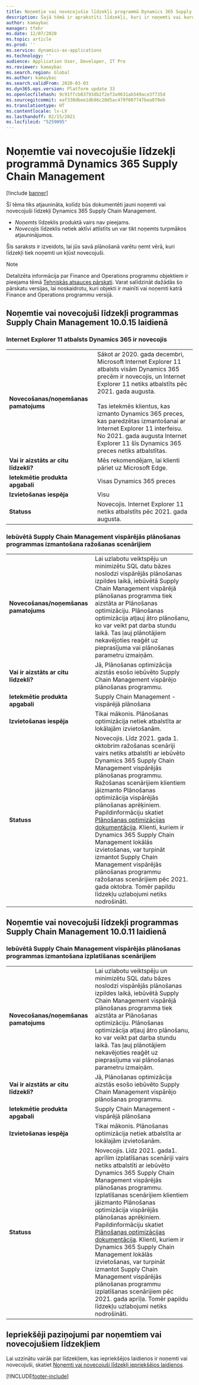 ```yaml
---
title: Noņemtie vai novecojušie līdzekļi programmā Dynamics 365 Supply Chain Management
description: Šajā tēmā ir aprakstīti līdzekļi, kuri ir noņemti vai kurus ir paredzēts noņemt sistēmā Dynamics 365 Supply Chain Management.
author: kamaybac
manager: tfehr
ms.date: 12/07/2020
ms.topic: article
ms.prod: ''
ms.service: dynamics-ax-applications
ms.technology: ''
audience: Application User, Developer, IT Pro
ms.reviewer: kamaybac
ms.search.region: Global
ms.author: kamaybac
ms.search.validFrom: 2020-03-03
ms.dyn365.ops.version: Platform update 33
ms.openlocfilehash: 9c91ffcb03793db2f2ef3a9631ab549ace3f735d
ms.sourcegitcommit: eaf330dbee1db96c20d5ac479f007747bea079eb
ms.translationtype: HT
ms.contentlocale: lv-LV
ms.lasthandoff: 02/15/2021
ms.locfileid: "5259095"
---
```

# <a name="removed-or-deprecated-features-in-dynamics-365-supply-chain-management"></a>Noņemtie vai novecojušie līdzekļi programmā Dynamics 365 Supply Chain Management

[!include [banner](../includes/banner.md)]

Šī tēma tiks atjaunināta, kolīdz būs dokumentēti jauni noņemti vai novecojuši līdzekļi Dynamics 365 Supply Chain Management.

- *Noņemts* līdzeklis produktā vairs nav pieejams.
- *Novecojis* līdzeklis netiek aktīvi attīstīts un var tikt noņemts turpmākos atjauninājumos.

Šis saraksts ir izveidots, lai jūs savā plānošanā varētu ņemt vērā, kuri līdzekļi tiek noņemti un kļūst novecojuši.

> [!NOTE]
> Detalizēta informācija par Finance and Operations programmu objektiem ir pieejama tēmā [Tehniskās atsauces pārskati](https://docs.microsoft.com/dynamics/s-e/). Varat salīdzināt dažādās šo pārskatu versijas, lai noskaidrotu, kuri objekti ir mainīti vai noņemti katrā Finance and Operations programmu versijā.

## <a name="features-removed-or-deprecated-in-the-supply-chain-management-10015-release"></a>Noņemtie vai novecojuši līdzekļi programmas Supply Chain Management 10.0.15 laidienā

### <a name="internet-explorer-11-support-for-dynamics-365-is-deprecated"></a>Internet Explorer 11 atbalsts Dynamics 365 ir novecojis

|   |  |
|------------|--------------------|
| **Novecošanas/noņemšanas pamatojums** | Sākot ar 2020. gada decembri, Microsoft Internet Explorer 11 atbalsts visām Dynamics 365 precēm ir novecojis, un Internet Explorer 11 netiks atbalstīts pēc 2021. gada augusta.<br><br>Tas ietekmēs klientus, kas izmanto Dynamics 365 preces, kas paredzētas izmantošanai ar Internet Explorer 11 interfeisu. No 2021. gada augusta Internet Explorer 11 šīs Dynamics 365 preces netiks atbalstītas. |
| **Vai ir aizstāts ar citu līdzekli?**   | Mēs rekomendējam, lai klienti pāriet uz Microsoft Edge.|
| **Ietekmētie produkta apgabali**         | Visas Dynamics 365 preces |
| **Izvietošanas iespēja**              | Visu|
| **Statuss**                         | Novecojis. Internet Explorer 11 netiks atbalstīts pēc 2021. gada augusta.|

### <a name="use-of-built-in-supply-chain-management-master-planning-engine-for-manufacturing-scenarios"></a>Iebūvētā Supply Chain Management vispārējās plānošanas programmas izmantošana ražošanas scenārijiem

|   |  |
|------------|--------------------|
| **Novecošanas/noņemšanas pamatojums** | Lai uzlabotu veiktspēju un minimizētu SQL datu bāzes noslodzi vispārējās plānošanas izpildes laikā, iebūvētā Supply Chain Management vispārējā plānošanas programma tiek aizstāta ar Plānošanas optimizāciju. Plānošanas optimizācija atļauj ātro plānošanu, ko var veikt pat darba stundu laikā. Tas ļauj plānotājiem nekavējoties reaģēt uz pieprasījuma vai plānošanas parametru izmaiņām. |
| **Vai ir aizstāts ar citu līdzekli?**   | Jā, Plānošanas optimizācija aizstās esošo iebūvēto Supply Chain Management vispārējo plānošanas programmu. |
| **Ietekmētie produkta apgabali**         | Supply Chain Management - vispārējā plānošana |
| **Izvietošanas iespēja**              | Tikai mākonis. Plānošanas optimizācija netiek atbalstīta ar lokālajām izvietošanām. |
| **Statuss**                         | Novecojis. Līdz 2021. gada 1. oktobrim ražošanas scenāriji vairs netiks atbalstīti ar iebūvēto Dynamics 365 Supply Chain Management vispārējās plānošanas programmu. Ražošanas scenārijiem klientiem jāizmanto Plānošanas optimizācija vispārējās plānošanas aprēķiniem. Papildinformāciju skatiet [Plānošanas optimizācijas dokumentācija](https://go.microsoft.com/fwlink/?linkid=2105830). Klienti, kuriem ir Dynamics 365 Supply Chain Management lokālās izvietošanas, var turpināt izmantot Supply Chain Management vispārējās plānošanas programmu ražošanas scenārijiem pēc 2021. gada oktobra. Tomēr papildu līdzekļu uzlabojumi netiks nodrošināti. |

## <a name="features-removed-or-deprecated-in-the-supply-chain-management-10011-release"></a>Noņemtie vai novecojuši līdzekļi programmas Supply Chain Management 10.0.11 laidienā

### <a name="use-of-built-in-supply-chain-management-master-planning-engine-for-distribution-scenarios"></a>Iebūvētā Supply Chain Management vispārējās plānošanas programmas izmantošana izplatīšanas scenārijiem

|   |  |
|------------|--------------------|
| **Novecošanas/noņemšanas pamatojums** | Lai uzlabotu veiktspēju un minimizētu SQL datu bāzes noslodzi vispārējās plānošanas izpildes laikā, iebūvētā Supply Chain Management vispārējā plānošanas programma tiek aizstāta ar Plānošanas optimizāciju. Plānošanas optimizācija atļauj ātro plānošanu, ko var veikt pat darba stundu laikā. Tas ļauj plānotājiem nekavējoties reaģēt uz pieprasījuma vai plānošanas parametru izmaiņām. |
| **Vai ir aizstāts ar citu līdzekli?**   | Jā, Plānošanas optimizācija aizstās esošo iebūvēto Supply Chain Management vispārējo plānošanas programmu. |
| **Ietekmētie produkta apgabali**         | Supply Chain Management - vispārējā plānošana |
| **Izvietošanas iespēja**              | Tikai mākonis. Plānošanas optimizācija netiek atbalstīta ar lokālajām izvietošanām. |
| **Statuss**                         | Novecojis. Līdz 2021. gada1. aprīlim izplatīšanas scenāriji vairs netiks atbalstīti ar iebūvēto Dynamics 365 Supply Chain Management vispārējās plānošanas programmu. Izplatīšanas scenārijiem klientiem jāizmanto Plānošanas optimizācija vispārējās plānošanas aprēķiniem. Papildinformāciju skatiet [Plānošanas optimizācijas dokumentācija](https://go.microsoft.com/fwlink/?linkid=2105830). Klienti, kuriem ir Dynamics 365 Supply Chain Management lokālās izvietošanas, var turpināt izmantot Supply Chain Management vispārējās plānošanas programmu izplatīšanas scenārijiem pēc 2021. gada aprīļa. Tomēr papildu līdzekļu uzlabojumi netiks nodrošināti. |

## <a name="previous-announcements-about-removed-or-deprecated-features"></a>Iepriekšēji paziņojumi par noņemtiem vai novecojušiem līdzekļiem

Lai uzzinātu vairāk par līdzekļiem, kas iepriekšējos laidienos ir noņemti vai novecojuši, skatiet [Noņemti vai novecojuši līdzekļi iepriekšējos laidienos](../../fin-ops-core/dev-itpro/migration-upgrade/deprecated-features.md).


[!INCLUDE[footer-include](../../includes/footer-banner.md)]